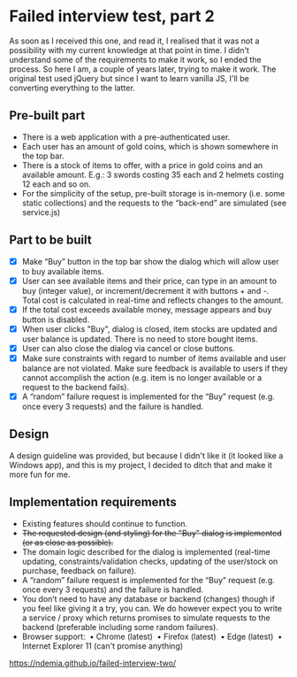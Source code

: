 # Failed interview test, part 2
As soon as I received this one, and read it, I realised that it was not a possibility with my current knowledge at that point in time. I didn't understand some of the requirements to make it work, so I ended the process. So here I am, a couple of years later, trying to make it work. The original test used jQuery but since I want to learn vanilla JS, I'll be converting everything to the latter.

## Pre-built part ##
* There is a web application with a pre-authenticated user.
* Each user has an amount of gold coins, which is shown somewhere in the top bar.
* There is a stock of items to offer, with a price in gold coins and an available amount. E.g.: 3 swords costing 35 each and 2 helmets costing 12 each and so on.
* For the simplicity of the setup, pre-built storage is in-memory (i.e. some static collections) and the requests to the “back-end” are simulated (see service.js)

## Part to be built ##
- [x] Make “Buy” button in the top bar show the dialog which will allow user to buy available items. 
- [x] User can see available items and their price, can type in an amount to buy (integer value), or increment/decrement it with buttons + and -. Total cost is calculated in real-time and reflects changes to the amount.
- [X] If the total cost exceeds available money, message appears and buy button is disabled.
- [X] When user clicks "Buy", dialog is closed, item stocks are updated and user balance is updated. There is no need to store bought items.
- [x] User can also close the dialog via cancel or close buttons.
- [X] Make sure constraints with regard to number of items available and user balance are not violated. Make sure feedback is available to users if they cannot accomplish the action (e.g. item is no longer available or a request to the backend fails). 
- [X] A “random” failure request is implemented for the “Buy” request (e.g. once every 3 requests) and the failure is handled.

## Design ##
A design guideline was provided, but because I didn't like it (it looked like a Windows app), and this is my project, I decided to ditch that and make it more fun for me.

## Implementation requirements ##
* Existing features should continue to function.
* ~~The requested design (and styling) for the "Buy" dialog is implemented (or as close as possible).~~
* The domain logic described for the dialog is implemented (real-time updating, constraints/validation checks, updating of the user/stock on purchase, feedback on failure).
* A “random” failure request is implemented for the “Buy” request (e.g. once every 3 requests) and the failure is handled.
* You don’t need to have any database or backend (changes) though if you feel like giving it a try, you can. We do however expect you to write a service / proxy which returns promises to simulate requests to the backend (preferable including some random failures).
* Browser support: 
    • Chrome (latest) 
    • Firefox (latest) 
    • Edge (latest) 
    • Internet Explorer 11 (can't promise anything)

https://ndemia.github.io/failed-interview-two/
